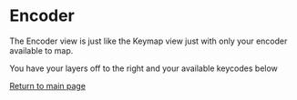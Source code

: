 # Encoder

The Encoder view is just like the Keymap view just with only your encoder
available to map.  

You have your layers off to the right and your available keycodes below

[Return to main page](./README.md)
